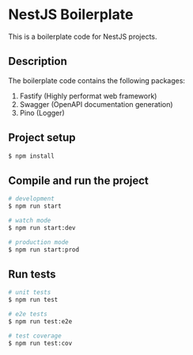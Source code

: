 # NestJS Boilerplate

This is a boilerplate code for NestJS projects.

## Description

The boilerplate code contains the following packages:

1. Fastify (Highly performat web framework)
2. Swagger (OpenAPI documentation generation)
3. Pino (Logger)

## Project setup

```bash
$ npm install
```

## Compile and run the project

```bash
# development
$ npm run start

# watch mode
$ npm run start:dev

# production mode
$ npm run start:prod
```

## Run tests

```bash
# unit tests
$ npm run test

# e2e tests
$ npm run test:e2e

# test coverage
$ npm run test:cov
```

